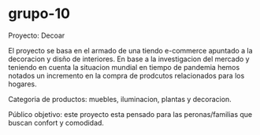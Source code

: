 # grupo-10

Proyecto: Decoar

 El proyecto se basa en el armado de una tiendo e-commerce apuntado a la decoracion y disño de interiores.
En base a la investigacion del mercado y teniendo en cuenta la situacion mundial en tiempo de pandemia hemos notados un incremento en la compra de prodcutos relacionados para los hogares.

Categoria de productos: muebles, iluminacion, plantas y decoracion.


Público objetivo: este proyecto esta pensado para las peronas/familias que buscan confort y comodidad. 


